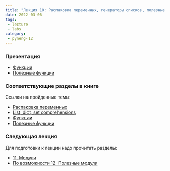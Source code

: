 ```yaml
---
title: "Лекция 10: Распаковка переменных, генераторы списков, полезные функции"
date: 2022-03-06
tags:
 - lecture
 - labs
category:
 - pyneng-12
---
```


### Презентация

* [Функции](https://github.com/pyneng/all-pyneng-slides/blob/main/pyneng/10_functions.md)
* [Полезные функции](https://github.com/pyneng/all-pyneng-slides/blob/main/pyneng/10_useful_functions.md)

### Соответствующие разделы в книге

Ссылки на пройденные темы:

* [Распаковка переменных](https://pyneng.readthedocs.io/ru/latest/book/08_python_basic_examples/variable_unpacking.html)
* [List, dict, set comprehensions](https://pyneng.readthedocs.io/ru/latest/book/08_python_basic_examples/x_comprehensions.html)
* [Функции](https://pyneng.readthedocs.io/ru/latest/book/09_functions/index.html)
* [Полезные функции](https://pyneng.readthedocs.io/ru/latest/book/10_useful_functions/index.html)

### Следующая лекция

Для подготовки к лекции надо прочитать разделы:

* [11. Модули](https://pyneng.readthedocs.io/ru/latest/book/11_modules/index.html)
* [По возможности 12. Полезные модули](https://pyneng.readthedocs.io/ru/latest/book/12_useful_modules/index.html)
